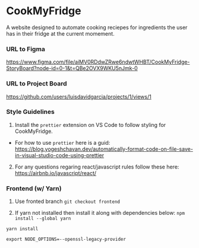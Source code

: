 # CookMyFridge
A website designed to automate cooking reciepes for ingredients the user has
in their fridge at the current momement.

### URL to Figma
https://www.figma.com/file/aiMV0RDdwZRwe6ndwtWHBT/CookMyFridge-StoryBoard?node-id=0-1&t=QBe2OVX9WKU5nJmk-0

### URL to Project Board
https://github.com/users/luisdavidgarcia/projects/1/views/1

### Style Guidelines
1. Install the `prettier` extension on VS Code to follow styling for CookMyFridge.
  -  For how to use `prettier` here is a guid: https://blog.yogeshchavan.dev/automatically-format-code-on-file-save-in-visual-studio-code-using-prettier
2. For any questions regaring react/javascript rules follow these here: https://airbnb.io/javascript/react/

### Frontend (w/ Yarn)
1. Use fronted branch
  ```git checkout frontend```

2. If yarn not installed then install it along with dependencies below:
```npm install --global yarn```

```yarn install```

```export NODE_OPTIONS=--openssl-legacy-provider```
